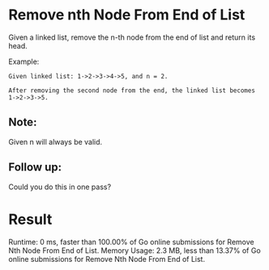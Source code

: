 # Remove nth Node From End of List
Given a linked list, remove the n-th node from the end of list and return its head.

Example:
```
Given linked list: 1->2->3->4->5, and n = 2.

After removing the second node from the end, the linked list becomes 1->2->3->5.
```

## Note:

Given n will always be valid.

## Follow up:

Could you do this in one pass?

# Result

Runtime: 0 ms, faster than 100.00% of Go online submissions for Remove Nth Node From End of List.
Memory Usage: 2.3 MB, less than 13.37% of Go online submissions for Remove Nth Node From End of List.